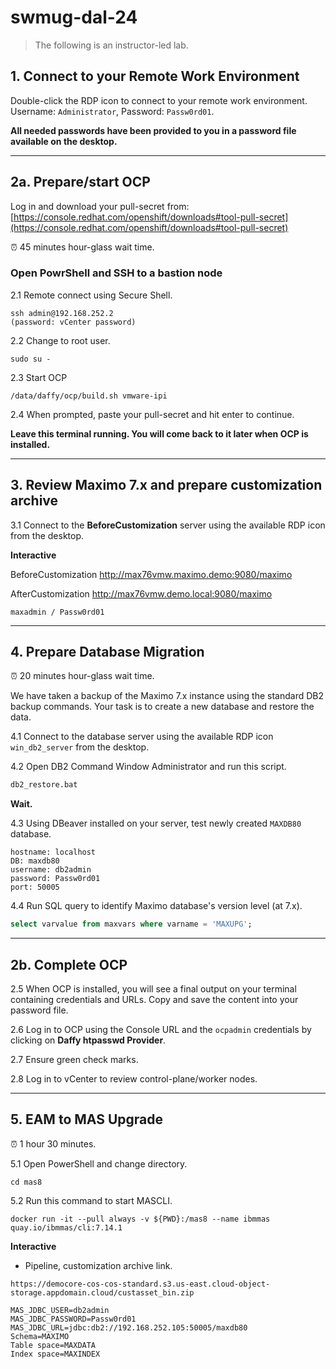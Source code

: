 # swmug-dal-24

> The following is an instructor-led lab.

## 1. Connect to your Remote Work Environment

Double-click the RDP icon to connect to your remote work environment. Username: `Administrator`, Password: `Passw0rd01`.

**All needed passwords have been provided to you in a password file available on the desktop.**

---

## 2a. Prepare/start OCP

Log in and download your pull-secret from: [https://console.redhat.com/openshift/downloads#tool-pull-secret](https://console.redhat.com/openshift/downloads#tool-pull-secret)

⏰ 45 minutes hour-glass wait time.

### Open PowrShell and SSH to a bastion node

2.1 Remote connect using Secure Shell.
```shell
ssh admin@192.168.252.2
(password: vCenter password)
```
2.2 Change to root user.
```shell
sudo su -
```
2.3 Start OCP
```shell
/data/daffy/ocp/build.sh vmware-ipi
```
2.4 When prompted, paste your pull-secret and hit enter to continue.

**Leave this terminal running. You will come back to it later when OCP is installed.**

---

## 3. Review Maximo 7.x and prepare customization archive

3.1 Connect to the **BeforeCustomization** server using the available RDP icon from the desktop.

**Interactive**

BeforeCustomization
http://max76vmw.maximo.demo:9080/maximo

AfterCustomization
http://max76vmw.demo.local:9080/maximo

`maxadmin / Passw0rd01`

---

## 4. Prepare Database Migration

⏰ 20 minutes hour-glass wait time.

We have taken a backup of the Maximo 7.x instance using the standard DB2 backup commands. Your task is to create a new database and restore the data.

4.1 Connect to the database server using the available RDP icon `win_db2_server` from the desktop.

4.2 Open DB2 Command Window Administrator and run this script.
```bat
db2_restore.bat
```

**Wait.**

4.3 Using DBeaver installed on your server, test newly created `MAXDB80` database.
```
hostname: localhost
DB: maxdb80
username: db2admin
password: Passw0rd01
port: 50005
```
4.4 Run SQL query to identify Maximo database's version level (at 7.x).
```sql
select varvalue from maxvars where varname = 'MAXUPG';
```

---

## 2b. Complete OCP

2.5 When OCP is installed, you will see a final output on your terminal containing credentials and URLs. Copy and save the content into your password file.

2.6 Log in to OCP using the Console URL and the `ocpadmin` credentials by clicking on **Daffy htpasswd Provider**.

2.7 Ensure green check marks.

2.8 Log in to vCenter to review control-plane/worker nodes.

---

## 5. EAM to MAS Upgrade

⏰ 1 hour 30 minutes.

5.1 Open PowerShell and change directory.
```shell
cd mas8
```

5.2 Run this command to start MASCLI.
```shell
docker run -it --pull always -v ${PWD}:/mas8 --name ibmmas quay.io/ibmmas/cli:7.14.1
```

**Interactive**

- Pipeline, customization archive link.
```
https://democore-cos-cos-standard.s3.us-east.cloud-object-storage.appdomain.cloud/custasset_bin.zip
```
```
MAS_JDBC_USER=db2admin
MAS_JDBC_PASSWORD=Passw0rd01
MAS_JDBC_URL=jdbc:db2://192.168.252.105:50005/maxdb80
Schema=MAXIMO
Table space=MAXDATA
Index space=MAXINDEX
```
